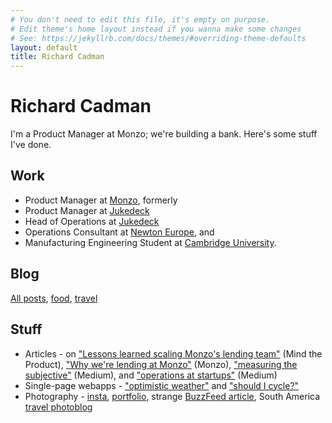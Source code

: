 ```yaml
---
# You don't need to edit this file, it's empty on purpose.
# Edit theme's home layout instead if you wanna make some changes
# See: https://jekyllrb.com/docs/themes/#overriding-theme-defaults
layout: default
title: Richard Cadman
---
```


# Richard Cadman

I'm a Product Manager at Monzo; we're building a bank. Here's some stuff I've done.

## Work

- Product Manager at [Monzo](http://www.monzo.com), formerly
- Product Manager at [Jukedeck](http://jukedeck.com/)
- Head of Operations at [Jukedeck](http://jukedeck.com/)
- Operations Consultant at [Newton Europe](https://www.newtoneurope.com/), and
- Manufacturing Engineering Student at [Cambridge University](http://www.ifm.eng.cam.ac.uk/education/met/).


## Blog

[All posts](/blog.html), [food](/food.html), [travel](/travel.html)

## Stuff

- Articles - on ["Lessons learned scaling Monzo's lending team"](https://www.mindtheproduct.com/2019/05/what-monzo-learned-from-scaling-its-lending-team/) (Mind the Product), ["Why we're lending at Monzo"](https://monzo.com/blog/2018/11/20/why-we-are-lending/) (Monzo), ["measuring the subjective"](https://medium.com/@richardcadman/measuring-the-subjective-improving-the-quality-of-ai-generated-music-as-a-pm-at-a-london-based-6b7c45d4f48d) (Medium), and ["operations at startups"](https://medium.com/@richardcadman/what-does-operations-mean-at-a-tech-startup-bb953d6a2802) (Medium)
- Single-page webapps - ["optimistic weather"](https://safe-hollows-92431.herokuapp.com/) and ["should I cycle?"](https://richardcadman.github.io/bike_map.html)
- Photography - [insta](https://www.instagram.com/richardcadman/), [portfolio](https://cadman.myportfolio.com/), strange [BuzzFeed article](https://www.buzzfeed.com/helenrussell/reasons-danes-do-sex-best?utm_term=.heqJe4nWG#.nclWBQDK0), South America [travel photoblog](http://cadmansa2015.tumblr.com/)
